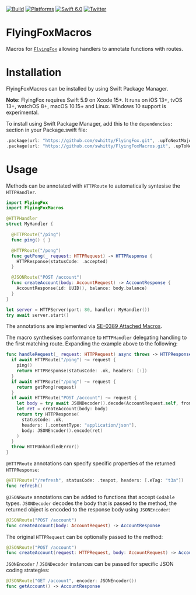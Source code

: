 [![Build](https://github.com/swhitty/FlyingFoxMacros/actions/workflows/build.yml/badge.svg)](https://github.com/swhitty/FlyingFoxMacros/actions/workflows/build.yml)
[![Platforms](https://img.shields.io/badge/platforms-iOS%20|%20macOS%20|%20tvOS%20|%20watchOS%20|%20Linux%20|%20Windows-lightgray.svg)](https://github.com/swhitty/FlyingFoxMacros/blob/main/Package.swift)
[![Swift 6.0](https://img.shields.io/badge/swift-5.9%20–%206.0-red.svg?style=flat)](https://developer.apple.com/swift)
[![Twitter](https://img.shields.io/badge/twitter-@simonwhitty-blue.svg)](http://twitter.com/simonwhitty)

# FlyingFoxMacros

Macros for [`FlyingFox`](https://github.com/swhitty/FlyingFox) allowing handlers to annotate functions with routes.

# Installation

FlyingFoxMacros can be installed by using Swift Package Manager.

**Note:** FlyingFox requires Swift 5.9 on Xcode 15+. It runs on iOS 13+, tvOS 13+, watchOS 8+, macOS 10.15+ and Linux. Windows 10 support is experimental.

To install using Swift Package Manager, add this to the `dependencies:` section in your Package.swift file:

```swift
.package(url: "https://github.com/swhitty/FlyingFox.git", .upToNextMajor(from: "0.16.0")),
.package(url: "https://github.com/swhitty/FlyingFoxMacros.git", .upToNextMajor(from: "0.1.0"))
```

# Usage

Methods can be annotated with `HTTPRoute` to automatically syntesise the `HTTPHandler`.

```swift
import FlyingFox
import FlyingFoxMacros

@HTTPHandler
struct MyHandler {

  @HTTPRoute("/ping")
  func ping() { }

  @HTTPRoute("/pong")
  func getPong(_ request: HTTPRequest) -> HTTPResponse {
    HTTPResponse(statusCode: .accepted)
  }

  @JSONRoute("POST /account")
  func createAccount(body: AccountRequest) -> AccountResponse {
    AccountResponse(id: UUID(), balance: body.balance)
  }
}

let server = HTTPServer(port: 80, handler: MyHandler())
try await server.start()
```

The annotations are implemented via [SE-0389 Attached Macros](https://github.com/apple/swift-evolution/blob/main/proposals/0389-attached-macros.md).

The macro synthesises conformance to `HTTPHandler` delegating handling to the first matching route. Expanding the example above to the following:

```swift
func handleRequest(_ request: HTTPRequest) async throws -> HTTPResponse {
  if await HTTPRoute("/ping") ~= request {
    ping()
    return HTTPResponse(statusCode: .ok, headers: [:])
  }
  if await HTTPRoute("/pong") ~= request {
    return getPong(request)
  }
  if await HTTPRoute("POST /account") ~= request {
    let body = try await JSONDecoder().decode(AccountRequest.self, from: request.bodyData)
    let ret = createAccount(body: body)
    return try HTTPResponse(
      statusCode: .ok,
      headers: [.contentType: "application/json"],
      body: JSONEncoder().encode(ret)
    )
  }
  throw HTTPUnhandledError()
}
```

`@HTTPRoute` annotations can specify specific properties of the returned `HTTPResponse`:

```swift
@HTTPRoute("/refresh", statusCode: .teapot, headers: [.eTag: "t3a"])
func refresh()
```

`@JSONRoute` annotations can be added to functions that accept `Codable` types. `JSONDecoder` decodes the body that is passed to the method, the returned object is encoded to the response body using `JSONEncoder`:

```swift
@JSONRoute("POST /account")
func createAccount(body: AccountRequest) -> AccountResponse
```

The original `HTTPRequest` can be optionally passed to the method:

```swift
@JSONRoute("POST /account")
func createAccount(request: HTTPRequest, body: AccountRequest) -> AccountResponse
```

`JSONEncoder` / `JSONDecoder` instances can be passed for specific JSON coding strategies:

```swift
@JSONRoute("GET /account", encoder: JSONEncoder())
func getAccount() -> AccountResponse
```
